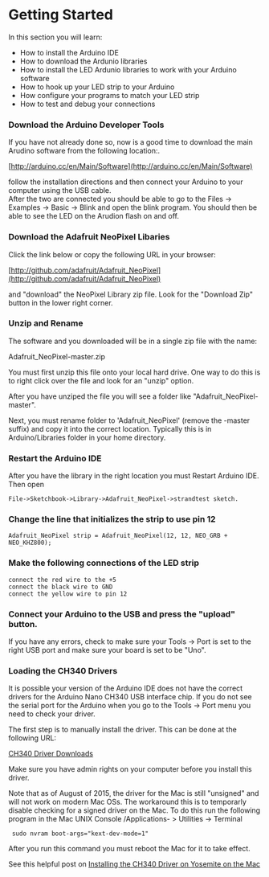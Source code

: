 Getting Started
=======
In this section you will learn:

* How to install the Arduino IDE
* How to download the Ardunio libraries
* How to install the LED Ardunio libraries to work with your Arduino software
* How to hook up your LED strip to your Arduino
* How configure your programs to match your LED strip
* How to test and debug your connections

### Download the Arduino Developer Tools
If you have not already done so, now is a good time to download the main Arudino software from the following location:.

[http://arduino.cc/en/Main/Software](http://arduino.cc/en/Main/Software)

follow the installation directions and then connect your Arduino to your computer using the USB cable.  
After the two are connected you should be able to go to the Files -> Examples -> Basic -> Blink and open the
blink program.  You should then be able to see the LED on the Arudion flash on and off.

### Download the Adafruit NeoPixel Libaries

Click the link below or copy the following URL in your browser:

[http://github.com/adafruit/Adafruit_NeoPixel](http://github.com/adafruit/Adafruit_NeoPixel)

and "download" the NeoPixel Library zip file.  Look for the "Download Zip" button in the lower right corner.


### Unzip and Rename
The software and you downloaded will be in a single zip file with the name:

Adafruit_NeoPixel-master.zip

You must first unzip this file onto your local hard drive.  One way to do this is to right click over
the file and look for an "unzip" option.

After you have unziped the file you will see a folder like "Adafruit_NeoPixel-master".

Next, you must rename folder to 'Adafruit_NeoPixel' (remove the -master suffix) and copy it into the correct location.
Typically this is in Arduino/Libraries folder in your home directory.


### Restart the Arduino IDE

After you have the library in the right location you must Restart Arduino IDE.  Then open 

    File->Sketchbook->Library->Adafruit_NeoPixel->strandtest sketch.

### Change the line that initializes the strip to use pin 12

    Adafruit_NeoPixel strip = Adafruit_NeoPixel(12, 12, NEO_GRB + NEO_KHZ800);

### Make the following connections of the LED strip
    connect the red wire to the +5 
    connect the black wire to GND
    connect the yellow wire to pin 12
    
### Connect your Arduino to the USB and press the "upload" button. 

If you have any errors, check to make sure your Tools -> Port is set to the right USB port and make sure your board is set to be "Uno".

### Loading the CH340 Drivers

It is possible your version of the Arduino IDE does not have the correct drivers for the Arduino Nano CH340 USB interface chip.
If you do not see the serial port for the Arduino when you go to the Tools -> Port menu you need to check your driver.

The first step is to manually install the driver.  This can be done at the following URL:

[CH340 Driver Downloads](http://www.wch.cn/download/CH341SER_MAC_ZIP.html)

Make sure you have admin rights on your computer before you install this driver.

Note that as of August of 2015, the driver for the Mac is still "unsigned" and will not work on modern Mac OSs.
The workaround this is to temporarly disable checking for a signed driver on the Mac.  To do this run the following
program in the Mac UNIX Console /Applications- > Utilities -> Terminal

     sudo nvram boot-args="kext-dev-mode=1"
     
After you run this command you must reboot the Mac for it to take effect.

See this helpful post on [Installing the CH340 Driver on Yosemite on the Mac](http://kiguino.moos.io/2014/12/31/how-to-use-arduino-nano-mini-pro-with-CH340G-on-mac-osx-yosemite.html)